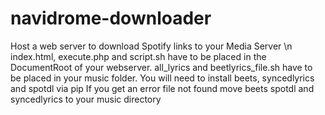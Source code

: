 # navidrome-downloader
Host a web server to download Spotify links to your Media Server \n
index.html, execute.php and script.sh have to be placed in the DocumentRoot of your webserver.
all_lyrics and beetlyrics_file.sh have to be placed in your music folder.
You will need to install beets, syncedlyrics and spotdl via pip
If you get an error file not found move beets spotdl and syncedlyrics to your music directory
